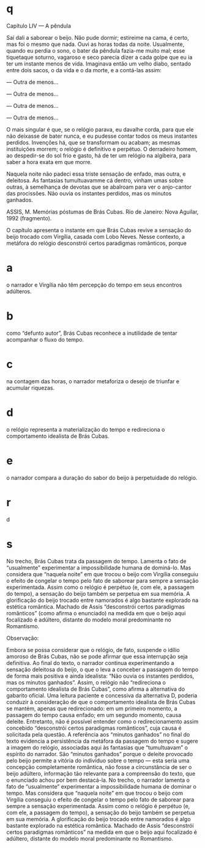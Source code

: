 # q
Capítulo LIV — A pêndula

Saí dali a saborear o beijo. Não pude dormir; estireime na cama, é certo, mas foi o mesmo que nada. Ouvi as horas todas da noite. Usualmente, quando eu perdia o sono, o bater da pêndula fazia-me muito mal; esse tiquetaque soturno, vagaroso e seco parecia dizer a cada golpe que eu ia ter um instante menos de vida. Imaginava então um velho diabo, sentado entre dois sacos, o da vida e o da morte, e a contá-las assim:

— Outra de menos...

— Outra de menos...

— Outra de menos...

— Outra de menos...

O mais singular é que, se o relógio parava, eu davalhe corda, para que ele não deixasse de bater nunca, e eu pudesse contar todos os meus instantes perdidos. Invenções há, que se transformam ou acabam; as mesmas instituições morrem; o relógio é definitivo e perpétuo. O derradeiro homem, ao despedir-se do sol frio e gasto, há de ter um relógio na algibeira, para saber a hora exata em que morre.

Naquela noite não padeci essa triste sensação de enfado, mas outra, e deleitosa. As fantasias tumultuavamme cá dentro, vinham umas sobre outras, à semelhança de devotas que se abalroam para ver o anjo-cantor das procissões. Não ouvia os instantes perdidos, mas os minutos ganhados.

ASSIS, M. Memórias póstumas de Brás Cubas. Rio de Janeiro: Nova Aguilar, 1992 (fragmento).

O capítulo apresenta o instante em que Brás Cubas revive a sensação do beijo trocado com Virgília, casada com Lobo Neves. Nesse contexto, a metáfora do relógio desconstrói certos paradigmas românticos, porque

# a
o narrador e Virgília não têm percepção do tempo em seus encontros adúlteros.

# b
como “defunto autor”, Brás Cubas reconhece a inutilidade de tentar acompanhar o fluxo do tempo.

# c
na contagem das horas, o narrador metaforiza o desejo de triunfar e acumular riquezas.

# d
o relógio representa a materialização do tempo e redireciona o comportamento idealista de Brás Cubas.

# e
o narrador compara a duração do sabor do beijo à perpetuidade do relógio.

# r
d

# s
No trecho, Brás Cubas trata da passagem do tempo. Lamenta o fato de “usualmente” experimentar a impossibilidade humana de dominá-lo. Mas considera que “naquela noite” em que trocou o beijo com Virgília conseguiu o efeito de congelar o tempo pelo fato de saborear para sempre a sensação experimentada. Assim como o relógio é perpétuo (e, com ele, a passagem do tempo), a sensação do beijo também se perpetua em sua memória. A glorificação do beijo trocado entre namorados é algo bastante explorado na estética romântica. Machado de Assis “desconstrói certos paradigmas românticos” (como afirma o enunciado) na medida em que o beijo aqui focalizado é adúltero, distante do modelo moral predominante no Romantismo.

Observação:

Embora se possa considerar que o relógio, de fato, suspende o idílio amoroso de Brás Cubas, não se pode afirmar que essa interrupção seja definitiva. Ao final do texto, o narrador continua experimentando a sensação deleitosa do beijo, o que o leva a conceber a passagem do tempo de forma mais positiva e ainda idealista: “Não ouvia os instantes perdidos, mas os minutos ganhados”. Assim, o relógio não “redireciona o comportamento idealista de Brás Cubas”, como afirma a alternativa do gabarito oficial. Uma leitura paciente e concessiva da alternativa D, poderia conduzir à consideração de que o comportamento idealista de Brás Cubas se mantém, apenas que redirecionado: em um primeiro momento, a passagem do tempo causa enfado; em um segundo momento, causa deleite. Entretanto, não é possível entender como o redirecionamento assim concebido “desconstrói certos paradigmas românticos”, cuja causa é solicitada pela questão. A referência aos “minutos ganhados” no final do texto evidencia a persistência da metáfora da passagem do tempo e sugere a imagem do relógio, associadas aqui às fantasias que “tumultuavam” o espírito do narrador. São “minutos ganhados” porque o deleite provocado pelo beijo permite a vitória do indivíduo sobre o tempo — esta seria uma concepção completamente romântica, não fosse a circunstância de ser o beijo adúltero, informação tão relevante para a compreensão do texto, que o enunciado achou por bem destacá-la. No trecho, o narrador lamenta o fato de “usualmente” experimentar a impossibilidade humana de dominar o tempo. Mas considera que “naquela noite” em que trocou o beijo com Virgília conseguiu o efeito de congelar o tempo pelo fato de saborear para sempre a sensação experimentada. Assim como o relógio é perpétuo (e, com ele, a passagem do tempo), a sensação do beijo também se perpetua em sua memória. A glorificação do beijo trocado entre namorados é algo bastante explorado na estética romântica. Machado de Assis “desconstrói certos paradigmas românticos” na medida em que o beijo aqui focalizado é adúltero, distante do modelo moral predominante no Romantismo.
